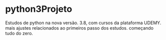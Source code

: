 # python3Projeto
Estudos de python na nova versão. 3.8, com cursos da plataforma UDEMY. 
mais ajustes relacionados ao primeiros passo dos estudos. começando tudo do zero.